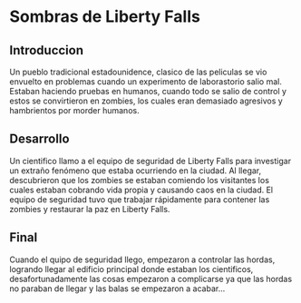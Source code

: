# Sombras de Liberty Falls

## Introduccion

Un pueblo tradicional estadounidence, 
clasico de las peliculas se vio envuelto en problemas cuando 
un experimento de laborastorio salio mal. Estaban haciendo 
pruebas en humanos, cuando todo se salio de control y
estos se convirtieron en zombies, los cuales eran demasiado
agresivos y hambrientos por morder humanos.


## Desarrollo 

Un cientifico llamo a el equipo de seguridad de 
Liberty Falls para investigar un extraño fenómeno 
que estaba ocurriendo en la ciudad. Al llegar, 
descubrieron que los zombies se estaban comiendo los visitantes 
 los cuales estaban cobrando vida propia y causando caos en 
la ciudad. El equipo de seguridad tuvo que trabajar 
rápidamente para contener las zombies y restaurar 
la paz en Liberty Falls.

## Final

Cuando el quipo de seguridad llego, empezaron a controlar
las hordas, logrando llegar al edificio principal donde estaban
los cientificos, desafortunadamente las cosas empezaron a
complicarse ya que las hordas no paraban de llegar y las
balas se empezaron a acabar...





